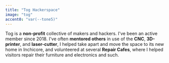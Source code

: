 ```yaml
---
title: "Tog Hackerspace"
image: "tog"
accent0: "var(--tone5)"
---
```

Tog is a **non-profit** collective of makers and hackers. I've been an active member since 2018. I've often **mentored others** in use of the **CNC**, **3D-printer**, and **laser-cutter**, I helped take apart and move the space to its new home in Inchicore, and volunteered at several **Repair Cafes**, where I helped visitors repair their furniture and electronics and such.
